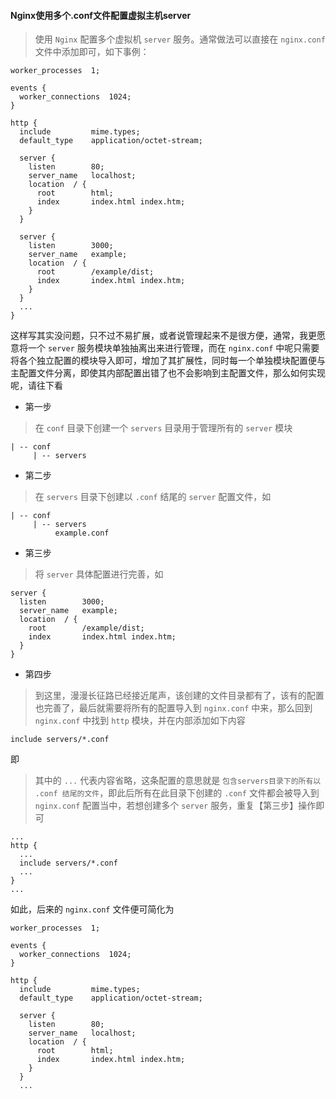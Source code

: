 #### Nginx使用多个.conf文件配置虚拟主机server
> 使用 `Nginx` 配置多个虚拟机 `server` 服务。通常做法可以直接在 `nginx.conf` 文件中添加即可，如下事例：
```nginx
worker_processes  1;

events {
  worker_connections  1024;
}

http {
  include         mime.types;
  default_type    application/octet-stream;

  server {
    listen        80;
    server_name   localhost;
    location  / {
      root        html;
      index       index.html index.htm;
    }
  }

  server {
    listen        3000;
    server_name   example;
    location  / {
      root        /example/dist;
      index       index.html index.htm;
    }
  }
  ...
}
```

这样写其实没问题，只不过不易扩展，或者说管理起来不是很方便，通常，我更愿意将一个 `server` 服务模块单独抽离出来进行管理，而在 `nginx.conf` 中呢只需要将各个独立配置的模块导入即可，增加了其扩展性，同时每一个单独模块配置便与主配置文件分离，即使其内部配置出错了也不会影响到主配置文件，那么如何实现呢，请往下看

- 第一步
> 在 `conf` 目录下创建一个 `servers` 目录用于管理所有的 `server` 模块
```
| -- conf
     | -- servers
```

- 第二步
> 在 `servers` 目录下创建以 `.conf` 结尾的 `server` 配置文件，如
```
| -- conf
     | -- servers
          example.conf
```

- 第三步
> 将 `server` 具体配置进行完善，如
```nginx
server {
  listen        3000;
  server_name   example;
  location  / {
    root        /example/dist;
    index       index.html index.htm;
  }
}
```

- 第四步
> 到这里，漫漫长征路已经接近尾声，该创建的文件目录都有了，该有的配置也完善了，最后就需要将所有的配置导入到 `nginx.conf` 中来，那么回到 `nginx.conf` 中找到 `http` 模块，并在内部添加如下内容
```nginx
include servers/*.conf
```
即
> 其中的 `...` 代表内容省略，这条配置的意思就是 `包含servers目录下的所有以 .conf 结尾的文件`，即此后所有在此目录下创建的 `.conf` 文件都会被导入到 `nginx.conf` 配置当中，若想创建多个 `server` 服务，重复【第三步】操作即可
```nginx
...
http {
  ...
  include servers/*.conf
  ...
}
...
```

如此，后来的 `nginx.conf` 文件便可简化为
```nginx
worker_processes  1;

events {
  worker_connections  1024;
}

http {
  include         mime.types;
  default_type    application/octet-stream;

  server {
    listen        80;
    server_name   localhost;
    location  / {
      root        html;
      index       index.html index.htm;
    }
  }
  ...
```